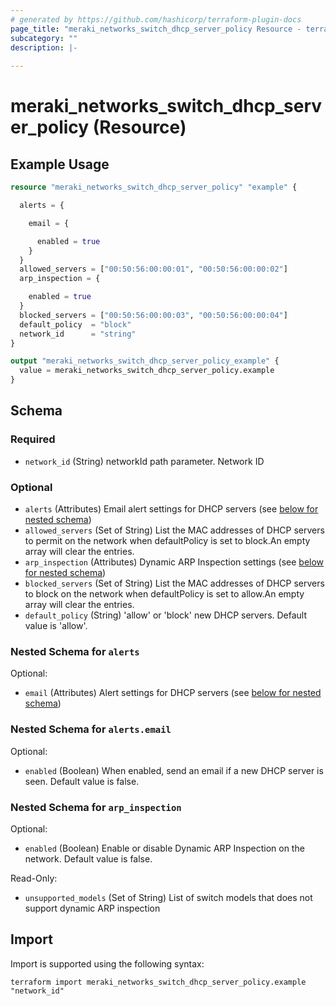 ```yaml
---
# generated by https://github.com/hashicorp/terraform-plugin-docs
page_title: "meraki_networks_switch_dhcp_server_policy Resource - terraform-provider-meraki"
subcategory: ""
description: |-
  
---
```


# meraki_networks_switch_dhcp_server_policy (Resource)



## Example Usage

```terraform
resource "meraki_networks_switch_dhcp_server_policy" "example" {

  alerts = {

    email = {

      enabled = true
    }
  }
  allowed_servers = ["00:50:56:00:00:01", "00:50:56:00:00:02"]
  arp_inspection = {

    enabled = true
  }
  blocked_servers = ["00:50:56:00:00:03", "00:50:56:00:00:04"]
  default_policy  = "block"
  network_id      = "string"
}

output "meraki_networks_switch_dhcp_server_policy_example" {
  value = meraki_networks_switch_dhcp_server_policy.example
}
```

<!-- schema generated by tfplugindocs -->
## Schema

### Required

- `network_id` (String) networkId path parameter. Network ID

### Optional

- `alerts` (Attributes) Email alert settings for DHCP servers (see [below for nested schema](#nestedatt--alerts))
- `allowed_servers` (Set of String) List the MAC addresses of DHCP servers to permit on the network when defaultPolicy is set
      to block.An empty array will clear the entries.
- `arp_inspection` (Attributes) Dynamic ARP Inspection settings (see [below for nested schema](#nestedatt--arp_inspection))
- `blocked_servers` (Set of String) List the MAC addresses of DHCP servers to block on the network when defaultPolicy is set
      to allow.An empty array will clear the entries.
- `default_policy` (String) 'allow' or 'block' new DHCP servers. Default value is 'allow'.

<a id="nestedatt--alerts"></a>
### Nested Schema for `alerts`

Optional:

- `email` (Attributes) Alert settings for DHCP servers (see [below for nested schema](#nestedatt--alerts--email))

<a id="nestedatt--alerts--email"></a>
### Nested Schema for `alerts.email`

Optional:

- `enabled` (Boolean) When enabled, send an email if a new DHCP server is seen. Default value is false.



<a id="nestedatt--arp_inspection"></a>
### Nested Schema for `arp_inspection`

Optional:

- `enabled` (Boolean) Enable or disable Dynamic ARP Inspection on the network. Default value is false.

Read-Only:

- `unsupported_models` (Set of String) List of switch models that does not support dynamic ARP inspection

## Import

Import is supported using the following syntax:

```shell
terraform import meraki_networks_switch_dhcp_server_policy.example "network_id"
```
